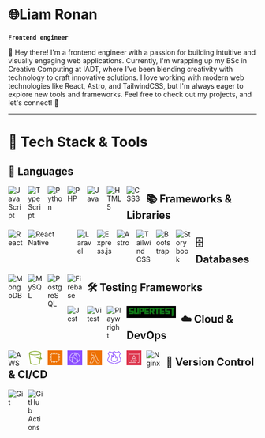 # 🌐Liam Ronan

**`Frontend engineer`**

👋 Hey there! I'm a frontend engineer with a passion for building intuitive and visually engaging web applications. Currently, I'm wrapping up my BSc in Creative Computing at IADT, where I've been blending creativity with technology to craft innovative solutions. I love working with modern web technologies like React, Astro, and TailwindCSS, but I'm always eager to explore new tools and frameworks. Feel free to check out my projects, and let's connect! 🚀

---
# 🧰 Tech Stack & Tools

## 🚀 Languages  
<img align="left" alt="JavaScript" width="30px" style="padding-right:10px;" src="https://cdn.jsdelivr.net/gh/devicons/devicon/icons/javascript/javascript-plain.svg" />
<img align="left" alt="TypeScript" width="30px" style="padding-right:10px;" src="https://cdn.jsdelivr.net/gh/devicons/devicon/icons/typescript/typescript-plain.svg" />
<img align="left" alt="Python" width="30px" style="padding-right:10px;" src="https://cdn.jsdelivr.net/gh/devicons/devicon/icons/python/python-plain.svg" />
<img align="left" alt="PHP" width="30px" style="padding-right:10px;" src="https://upload.wikimedia.org/wikipedia/commons/2/27/PHP-logo.svg" />
<img align="left" alt="Java" width="30px" style="padding-right:10px;" src="https://cdn.jsdelivr.net/gh/devicons/devicon/icons/java/java-original.svg" />
<img align="left" alt="HTML5" width="30px" style="padding-right:10px;" src="https://cdn.jsdelivr.net/gh/devicons/devicon/icons/html5/html5-plain.svg" />
<img align="left" alt="CSS3" width="30px" style="padding-right:10px;" src="https://cdn.jsdelivr.net/gh/devicons/devicon/icons/css3/css3-plain.svg" />

## 📚 Frameworks & Libraries  
<img align="left" alt="React" width="30px" style="padding-right:10px;" src="https://cdn.jsdelivr.net/gh/devicons/devicon/icons/react/react-original.svg" />
<img align="left" alt="React Native" width="90px" style="padding-right:10px;" src="https://upload.wikimedia.org/wikipedia/commons/a/a7/React_Native_logo.png" />
<img align="left" alt="Laravel" width="30px" style="padding-right:10px;" src="https://cdn.jsdelivr.net/gh/devicons/devicon/icons/laravel/laravel-original.svg" />
<img align="left" alt="Express.js" width="30px" style="padding-right:10px;" src="https://cdn.jsdelivr.net/gh/devicons/devicon/icons/express/express-original.svg" />
<img align="left" alt="Astro" width="30px" style="padding-right:10px;" src="https://cdn.jsdelivr.net/gh/devicons/devicon/icons/astro/astro-original.svg" />
<img align="left" alt="Tailwind CSS" width="30px" style="padding-right:10px;" src="https://upload.wikimedia.org/wikipedia/commons/d/d5/Tailwind_CSS_Logo.svg" />
<img align="left" alt="Bootstrap" width="30px" style="padding-right:10px;" src="https://cdn.jsdelivr.net/gh/devicons/devicon/icons/bootstrap/bootstrap-original.svg" />
<img align="left" alt="Storybook" width="30px" style="padding-right:10px;" src="https://cdn.jsdelivr.net/gh/devicons/devicon/icons/storybook/storybook-original.svg" />

## 🗄️ Databases  
<img align="left" alt="MongoDB" width="30px" style="padding-right:10px;" src="https://cdn.jsdelivr.net/gh/devicons/devicon/icons/mongodb/mongodb-plain.svg" />
<img align="left" alt="MySQL" width="30px" style="padding-right:10px;" src="https://cdn.jsdelivr.net/gh/devicons/devicon/icons/mysql/mysql-original.svg" />
<img align="left" alt="PostgreSQL" width="30px" style="padding-right:10px;" src="https://cdn.jsdelivr.net/gh/devicons/devicon/icons/postgresql/postgresql-original.svg" />
<img align="left" alt="Firebase" width="30px" style="padding-right:10px;" src="https://cdn.jsdelivr.net/gh/devicons/devicon/icons/firebase/firebase-plain.svg" />

## 🛠️ Testing Frameworks  
<img align="left" alt="Jest" width="30px" style="padding-right:10px;" src="https://cdn.jsdelivr.net/gh/devicons/devicon/icons/jest/jest-plain.svg" />
<img align="left" alt="Vitest" width="30px" style="padding-right:10px;" src="https://vitest.dev/logo.svg" />
<img align="left" alt="Playwright" width="30px" style="padding-right:10px;" src="https://playwright.dev/img/playwright-logo.svg" />
<img align="left" alt="Supertest" width="100px" style="padding-right:10px;" src="https://raw.githubusercontent.com/Liam-Ronan-dev/Liam-Ronan-dev/refs/heads/main/Assets/other/Screenshot%202025-02-20%20170828.jpg" />

## ☁️ Cloud & DevOps  
<img align="left" alt="AWS" width="30px" style="padding-right:10px;" src="https://upload.wikimedia.org/wikipedia/commons/9/93/Amazon_Web_Services_Logo.svg" />
<img align="left" alt="AWS S3" width="30px" style="padding-right:10px;" src="https://raw.githubusercontent.com/Liam-Ronan-dev/Liam-Ronan-dev/refs/heads/main/Assets/Res_Amazon-Simple-Storage-Service_Bucket_48.svg" />
<img align="left" alt="AWS EC2" width="30px" style="padding-right:10px;" src="https://raw.githubusercontent.com/Liam-Ronan-dev/Liam-Ronan-dev/refs/heads/main/Assets/EC2-instance-contents_32.svg" />
<img align="left" alt="AWS CloudFront" width="30px" style="padding-right:10px;" src="https://raw.githubusercontent.com/Liam-Ronan-dev/Liam-Ronan-dev/refs/heads/main/Assets/Arch_Amazon-CloudFront_32.svg" />
<img align="left" alt="AWS Lambda@Edge" width="30px" style="padding-right:10px;" src="https://raw.githubusercontent.com/Liam-Ronan-dev/Liam-Ronan-dev/refs/heads/main/Assets/Arch_AWS-Lambda_32.svg" />
<img align="left" alt="AWS Route 53" width="30px" style="padding-right:10px;" src="https://raw.githubusercontent.com/Liam-Ronan-dev/Liam-Ronan-dev/refs/heads/main/Assets/Res_Amazon-Route-53_Resolver-DNS-Firewall_48.svg" />
<img align="left" alt="AWS ACM" width="30px" style="padding-right:10px;" src="https://raw.githubusercontent.com/Liam-Ronan-dev/Liam-Ronan-dev/refs/heads/main/Assets/Arch_AWS-Certificate-Manager_32.svg" />
<img align="left" alt="Nginx" width="30px" style="padding-right:10px;" src="https://cdn.jsdelivr.net/gh/devicons/devicon/icons/nginx/nginx-original.svg" />

## 🔗 Version Control & CI/CD  
<img align="left" alt="Git" width="30px" style="padding-right:10px;" src="https://cdn.jsdelivr.net/gh/devicons/devicon/icons/git/git-original.svg" />
<img align="left" alt="GitHub Actions" width="30px" style="padding-right:10px;" src="https://github.githubassets.com/images/modules/logos_page/GitHub-Mark.png" />







<!--
**Liam-Ronan-dev/Liam-Ronan-dev** is a ✨ _special_ ✨ repository because its `README.md` (this file) appears on your GitHub profile.

Here are some ideas to get you started:

- 🔭 I’m currently working on ...
- 🌱 I’m currently learning ...
- 👯 I’m looking to collaborate on ...
- 🤔 I’m looking for help with ...
- 💬 Ask me about ...
- 📫 How to reach me: ...
- 😄 Pronouns: ...
- ⚡ Fun fact: ...
-->
